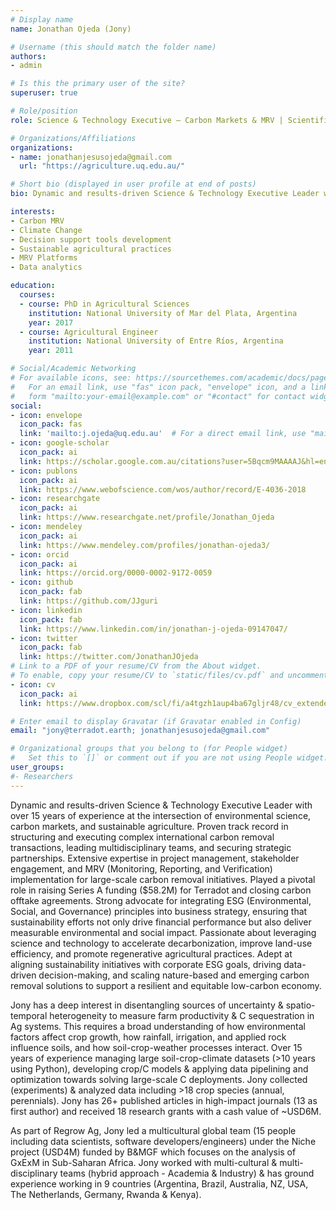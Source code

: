 ```yaml
---
# Display name
name: Jonathan Ojeda (Jony)

# Username (this should match the folder name)
authors:
- admin

# Is this the primary user of the site?
superuser: true

# Role/position
role: Science & Technology Executive – Carbon Markets & MRV | Scientific Founder @Terradot

# Organizations/Affiliations
organizations:
- name: jonathanjesusojeda@gmail.com
  url: "https://agriculture.uq.edu.au/"

# Short bio (displayed in user profile at end of posts)
bio: Dynamic and results-driven Science & Technology Executive Leader with over 15 years of experience at the intersection of environmental science, carbon markets, and sustainable agriculture.

interests:
- Carbon MRV
- Climate Change
- Decision support tools development
- Sustainable agricultural practices
- MRV Platforms
- Data analytics

education:
  courses:
  - course: PhD in Agricultural Sciences
    institution: National University of Mar del Plata, Argentina
    year: 2017
  - course: Agricultural Engineer
    institution: National University of Entre Ríos, Argentina
    year: 2011

# Social/Academic Networking
# For available icons, see: https://sourcethemes.com/academic/docs/page-builder/#icons
#   For an email link, use "fas" icon pack, "envelope" icon, and a link in the
#   form "mailto:your-email@example.com" or "#contact" for contact widget.
social:
- icon: envelope
  icon_pack: fas
  link: 'mailto:j.ojeda@uq.edu.au'  # For a direct email link, use "mailto:test@example.org".
- icon: google-scholar
  icon_pack: ai
  link: https://scholar.google.com.au/citations?user=5Bqcm9MAAAAJ&hl=en
- icon: publons
  icon_pack: ai
  link: https://www.webofscience.com/wos/author/record/E-4036-2018
- icon: researchgate
  icon_pack: ai
  link: https://www.researchgate.net/profile/Jonathan_Ojeda
- icon: mendeley
  icon_pack: ai
  link: https://www.mendeley.com/profiles/jonathan-ojeda3/
- icon: orcid
  icon_pack: ai
  link: https://orcid.org/0000-0002-9172-0059
- icon: github
  icon_pack: fab
  link: https://github.com/JJguri
- icon: linkedin
  icon_pack: fab
  link: https://www.linkedin.com/in/jonathan-j-ojeda-09147047/
- icon: twitter
  icon_pack: fab
  link: https://twitter.com/JonathanJOjeda
# Link to a PDF of your resume/CV from the About widget.
# To enable, copy your resume/CV to `static/files/cv.pdf` and uncomment the lines below.
- icon: cv
  icon_pack: ai
  link: https://www.dropbox.com/scl/fi/a4tgzh1aup4ba67gljr48/cv_extended.pdf?rlkey=d12ex1ttociw3tmza9gxacaoe&st=suos9yaf&dl=0

# Enter email to display Gravatar (if Gravatar enabled in Config)
email: "jony@terradot.earth; jonathanjesusojeda@gmail.com"

# Organizational groups that you belong to (for People widget)
#   Set this to `[]` or comment out if you are not using People widget.
user_groups:
#- Researchers
---
```


Dynamic and results-driven Science & Technology Executive Leader with over 15 years of experience at the intersection of environmental science, carbon markets, and sustainable agriculture. Proven track record in structuring and executing complex international carbon removal transactions, leading multidisciplinary teams, and securing strategic partnerships. Extensive expertise in project management, stakeholder engagement, and MRV (Monitoring, Reporting, and Verification) implementation for large-scale carbon removal initiatives. Played a pivotal role in raising Series A funding ($58.2M) for Terradot and closing carbon offtake agreements. Strong advocate for integrating ESG (Environmental, Social, and Governance) principles into business strategy, ensuring that sustainability efforts not only drive financial performance but also deliver measurable environmental and social impact. Passionate about leveraging science and technology to accelerate decarbonization, improve land-use efficiency, and promote regenerative agricultural practices. Adept at aligning sustainability initiatives with corporate ESG goals, driving data-driven decision-making, and scaling nature-based and emerging carbon removal solutions to support a resilient and equitable low-carbon economy.

Jony has a deep interest in disentangling sources of uncertainty & spatio-temporal heterogeneity to measure farm productivity & C sequestration in Ag systems. This requires a broad understanding of how environmental factors affect crop growth, how rainfall, irrigation, and applied rock influence soils, and how soil-crop-weather processes interact. Over 15 years of experience managing large soil-crop-climate datasets (>10 years using Python), developing crop/C models & applying data pipelining and optimization towards solving large-scale C deployments. Jony collected (experiments) & analyzed data including >18 crop species (annual, perennials). Jony has 26+ published articles in high-impact journals (13 as first author) and received 18 research grants with a cash value of ~USD6M.

As part of Regrow Ag, Jony led a multicultural global team (15 people including data scientists, software developers/engineers) under the Niche project (USD4M) funded by B&MGF which focuses on the analysis of GxExM in Sub-Saharan Africa. Jony worked with multi-cultural & multi-disciplinary teams (hybrid approach - Academia & Industry) & has ground experience working in 9 countries (Argentina, Brazil, Australia, NZ, USA, The Netherlands, Germany, Rwanda & Kenya).